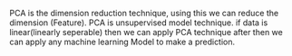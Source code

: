 PCA is the dimension reduction technique, using this we can reduce the dimension (Feature). 
PCA is unsupervised model technique.
if data is linear(linearly seperable) then we can apply PCA technique after then we can apply any machine learning Model to make a prediction.
